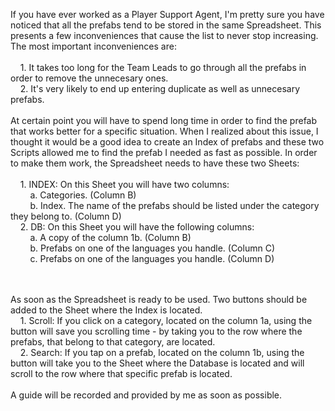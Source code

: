 If you have ever worked as a Player Support Agent, I'm pretty sure you have noticed that all the prefabs tend to be stored in the same Spreadsheet. This presents a few inconveniences that cause the list to never stop increasing. The most important inconveniences are:
 <br /> <br />
&nbsp;&nbsp;&nbsp;&nbsp;1. It takes too long for the Team Leads to go through all the prefabs in order to remove the unnecesary ones.<br />
&nbsp;&nbsp;&nbsp;&nbsp;2. It's very likely to end up entering duplicate as well as unnecesary prefabs. 
 <br /> <br />
At certain point you will have to spend long time in order to find the prefab that works better for a specific situation. When I realized about this issue, I thought it would be a good idea to create an Index of prefabs and these two Scripts allowed me to find the prefab I needed as fast as possible. In order to make them work, the Spreadsheet needs to have these two Sheets:
 <br /> <br />
&nbsp;&nbsp;&nbsp;&nbsp;1. INDEX: On this Sheet you will have two columns:<br />
  &nbsp;&nbsp;&nbsp;&nbsp;&nbsp;&nbsp;&nbsp;&nbsp;a. Categories. (Column B)<br />
  &nbsp;&nbsp;&nbsp;&nbsp;&nbsp;&nbsp;&nbsp;&nbsp;b. Index. The name of the prefabs should be listed under the category they belong to. (Column D) <br />
&nbsp;&nbsp;&nbsp;&nbsp;2. DB: On this Sheet you will have the following columns:<br />
  &nbsp;&nbsp;&nbsp;&nbsp;&nbsp;&nbsp;&nbsp;&nbsp;a. A copy of the column 1b. (Column B)<br />
  &nbsp;&nbsp;&nbsp;&nbsp;&nbsp;&nbsp;&nbsp;&nbsp;b. Prefabs on one of the languages you handle. (Column C)<br />
  &nbsp;&nbsp;&nbsp;&nbsp;&nbsp;&nbsp;&nbsp;&nbsp;c. Prefabs on one of the languages you handle. (Column D)
  
   <br /> <br />
As soon as the Spreadsheet is ready to be used. Two buttons should be added to the Sheet where the Index is located. <br />
  &nbsp;&nbsp;&nbsp;&nbsp;1. Scroll: If you click on a category, located on the column 1a, using the button will save you scrolling time - by taking you to the row where the prefabs, that belong to that category, are located. <br />
  &nbsp;&nbsp;&nbsp;&nbsp;2. Search: If you tap on a prefab, located on the column 1b, using the button will take you to the Sheet where the Database is located and will scroll to the row where that specific prefab is located. 
   <br /> <br />
A guide will be recorded and provided by me as soon as possible. 
